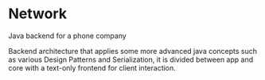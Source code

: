 # Network
Java backend for a phone company 

Backend architecture that applies some more advanced java concepts such as various Design Patterns and Serialization, it is divided between app and core
with a text-only frontend for client interaction.
